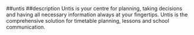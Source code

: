 ﻿##untis
##description
Untis is your centre for planning, taking decisions and having all necessary information always at your fingertips. Untis is the comprehensive solution for timetable planning, lessons and school communication.